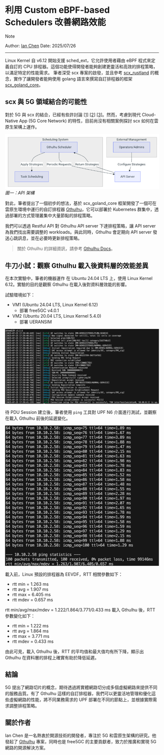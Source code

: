 # 利用 Custom eBPF-based Schedulers 改善網路效能

>[!NOTE]
> Author: [Ian Chen](https://www.linkedin.com/in/ian-chen-88b70b1aa/)
> Date: 2025/07/26
---

Linux Kernel 自 v6.12 開始支援 sched_ext，它允許使用者藉由 eBPF 程式來定義自訂的 CPU 排程器。這個功能使得開發者能夠創建更靈活和高效的排程策略，以滿足特定的性能需求。
筆者深受 scx 專案的啟發，並且參考 [scx_rustland](https://github.com/sched-ext/scx/tree/main/scheds/rust/scx_rustland) 的概念，實作了讓開發者能夠使用 golang 語言來撰寫自訂排程器的框架 [scx_goland_core](https://github.com/Gthulhu/scx_goland_core)。

## scx 與 5G 領域結合的可能性

對於 5G 與 scx 的結合，已經有些許討論 [[1]](https://free5gc.org/blog/20250305/20250305/) [[2]](https://free5gc.org/blog/20250509/20250509/) [[3]](https://lwn.net/Articles/1027096/)。然而，考慮到現代 Cloud-Native App (5G Core Network) 的特性，目前尚沒有相關案例探討 scx 如何在雲原生架構上運作。

![alt text](fig1.png)
*圖一：API 架構*

對此，筆者提出了一個初步的想法，基於 scx_goland_core 框架開發了一個可在雲原生環境中運行的自訂排程器 [Gthulhu](https://gthulhu.github.io/docs/)，它可以部署於 Kubernetes 群集中，透過部署的方式管理叢集中大量節點的排程策略。

我們可以透過 Restful API 對 Gthulhu API server 下達排程策略，讓 API server 為我們找出需要調整的 workloads。與此同時，Gthulhu 會定期向 API server 發送心跳訊息，並在必要時更新排程策略。

> 關於 Gthulhu 的詳細資訊，請參考 [Gthulhu Docs](https://gthulhu.github.io/docs/how-it-works.en/)。

## 牛刀小試：觀察 Gthulhu 載入後資料層的效能差異

在本次實驗中，筆者的機器運作 在 Ubuntu 24.04 LTS 上，使用 Linux Kernel 6.12。實驗的目的是觀察 Gthulhu 在載入後對資料層效能的影響。

試驗環境如下：

- VM1 (Ubuntu 24.04 LTS, Linux Kernel 6.12)
    - 部署 free5GC v4.0.1
- VM2 (Ubuntu 20.04 LTS, Linux Kernel 5.4.0)
    - 部署 UERANSIM

![alt text](fig2.png)

待 PDU Session 建立後，筆者使用 `ping` 工具對 UPF N6 介面進行測試，並觀察在載入 Gthulhu 前後的延遲變化。

![alt text](fig3.png)

載入前，Linux 預設的排程器為 EEVDF，RTT 相關參數如下：

- rtt min = 1.263 ms
- rtt avg = 1.907 ms
- rtt max = 6.405 ms
- rtt mdev = 0.657 ms

rtt min/avg/max/mdev = 1.222/1.864/3.771/0.433 ms
載入 Gthulhu 後，RTT 參數變化如下：

- rtt min = 1.222 ms
- rtt avg = 1.864 ms
- rtt max = 3.771 ms
- rtt mdev = 0.433 ms

由此可見，載入 Gthulhu 後，RTT 的平均值和最大值均有所下降，顯示出 Gthulhu 在資料層的排程上確實有助於降低延遲。

## 結論

5G 提出了網路切片的概念，期待透過將實體網路切分成多個虛擬網路來提供不同的服務品質。有了 Gthulhu 這樣的自訂排程器，我們可以更靈活地管理和優化這些虛擬網路的性能，將不同業務需求的 UPF 部署在不同的節點上，並根據實際需求調整排程策略。

## 關於作者

Ian Chen 是一名熱衷於開源技術的開發者，專注於 5G 和雲原生架構的研究。他發起了 [Gthulhu](https://gthulhu.github.io/docs/) 專案，同時也是 free5GC 的主要貢獻者，致力於推廣和實現 5G 網路的開源解決方案。
